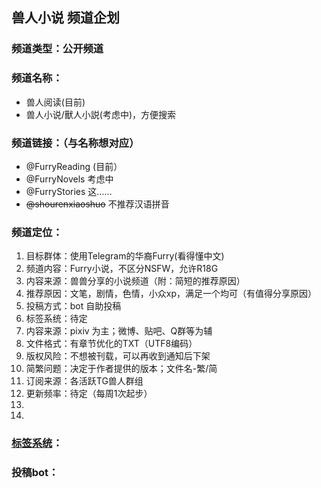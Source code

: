 ## 兽人小说 频道企划

### 频道类型：公开频道  
### 频道名称：
- 兽人阅读(目前)  
- 兽人小说/獸人小説(考虑中)，方便搜索

### 频道链接：（与名称想对应）
- @FurryReading (目前）  
- @FurryNovels 考虑中
- @FurryStories 这……
- ~~@shourenxiaoshuo~~ 不推荐汉语拼音

### 频道定位：  
1. 目标群体：使用Telegram的华裔Furry(看得懂中文) 
1. 频道内容：Furry小说，不区分NSFW，允许R18G  
1. 内容来源：兽兽分享的小说频道（附：简短的推荐原因）   
1. 推荐原因：文笔，剧情，色情，小众xp，满足一个均可（有值得分享原因）
1. 投稿方式：bot 自助投稿
1. 标签系统：待定
1. 内容来源：pixiv 为主；微博、贴吧、Q群等为辅  
1. 文件格式：有章节优化的TXT（UTF8编码）
1. 版权风险：不想被刊载，可以再收到通知后下架
1. 简繁问题：决定于作者提供的版本；文件名-繁/简
1. 订阅来源：各活跃TG兽人群组
1. 更新频率：待定（每周1次起步）
1. 
1. 

### [标签系统](https://docs.google.com/spreadsheets/d/1Dtm1pCWmTO_KmJExdXoedxYVoxbnoHtEAnxSykGlVPo)：



### 投稿bot：
